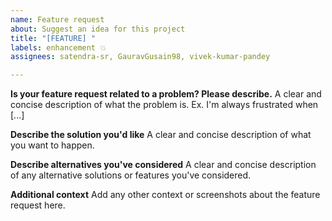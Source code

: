 ```yaml
---
name: Feature request
about: Suggest an idea for this project
title: "[FEATURE] "
labels: enhancement 💥
assignees: satendra-sr, GauravGusain98, vivek-kumar-pandey

---
```


**Is your feature request related to a problem? Please describe.**
A clear and concise description of what the problem is. Ex. I'm always frustrated when [...]

**Describe the solution you'd like**
A clear and concise description of what you want to happen.

**Describe alternatives you've considered**
A clear and concise description of any alternative solutions or features you've considered.

**Additional context**
Add any other context or screenshots about the feature request here.
